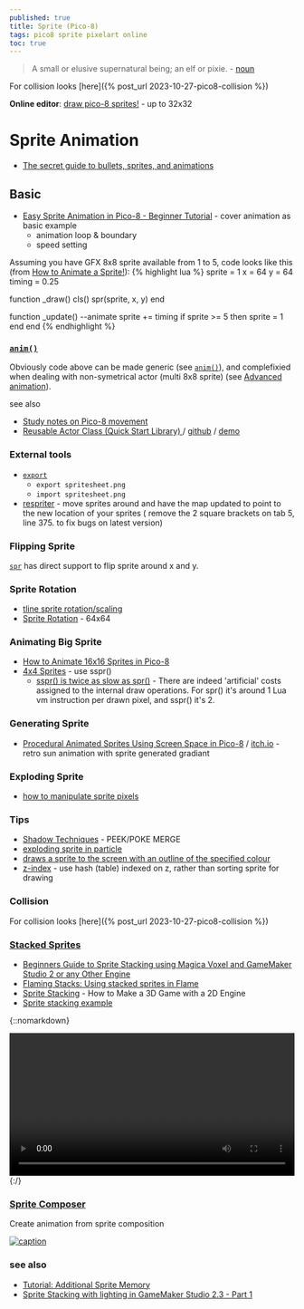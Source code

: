 ```yaml
---
published: true
title: Sprite (Pico-8)
tags: pico8 sprite pixelart online
toc: true
---
```

> A small or elusive supernatural being; an elf or pixie. - [noun](https://www.wordnik.com/words/sprite)

For collision looks [here]({% post_url 2023-10-27-pico8-collision %})

<link rel="shortcut icon" href="https://static.wikia.nocookie.net/pico-8/images/4/4a/Site-favicon.ico/revision/latest?cb=20210713144653" type="image/x-icon" />

**Online editor**: [draw pico-8 sprites!](https://nerdyteachers.com/PICO-8/Draw/Sprite/) - up to 32x32

# Sprite Animation
- [The secret guide to bullets, sprites, and animations](https://www.lexaloffle.com/bbs/?tid=44686)

## Basic
- [Easy Sprite Animation in Pico-8 - Beginner Tutorial](https://www.youtube.com/watch?v=8JQz2SL5_Js) - cover animation as basic example
	- animation loop & boundary
    - speed setting

Assuming you have GFX 8x8 sprite available from 1 to 5, code looks like this (from [How to Animate a Sprite!](https://nerdyteachers.com/PICO-8/Game_Mechanics/?tutorial=4)):
{% highlight lua %}
sprite = 1
x = 64
y = 64
timing = 0.25

function _draw()
    cls()
    spr(sprite, x, y)
end

function _update()
    --animate
    sprite += timing
    if sprite >= 5 then sprite = 1 end
end
{% endhighlight %}

###  [`anim()`](https://www.lexaloffle.com/bbs/?tid=3115&autoplay=1#pp)

Obviously code above can be made generic (see  [`anim()`](https://www.lexaloffle.com/bbs/?tid=3115&autoplay=1#pp)),
and complefixied when dealing with non-symetrical actor (multi 8x8 sprite) (see [Advanced animation](https://www.lexaloffle.com/bbs/?pid=19274&tid=3135&autoplay=1#pp)).

see also
- [Study notes on Pico-8 movement](https://ljvmiranda921.github.io/notebook/2021/01/31/pico8-offset/)
- [Reusable Actor Class (Quick Start Library) ](https://www.reddit.com/r/pico8/comments/12awvi5/reusable_actor_class_quick_start_library/) / [github](https://github.com/gcoulby/pico-8-reusable-actor) / [demo]()

### External tools
- [`export`](https://youtu.be/srPKBhzgZhc?feature=shared&t=724)
	- `export spritesheet.png`
	- `import spritesheet.png`
- [respriter](https://www.lexaloffle.com/bbs/?tid=35255) -  move sprites around and have the map updated to point to the new location of your sprites ( remove the 2 square brackets on tab 5, line 375. to fix bugs on latest version)

### Flipping Sprite

[`spr`](https://pico-8.fandom.com/wiki/Spr) has direct support to flip sprite around x and y.

### Sprite Rotation
- [tline sprite rotation/scaling](https://www.lexaloffle.com/bbs/?pid=78451)
- [Sprite Rotation](https://www.lexaloffle.com/bbs/?tid=41632) - 64x64

### Animating Big Sprite

- [How to Animate 16x16 Sprites in Pico-8](https://www.youtube.com/watch?v=LkA5NhHFoVM)
- [4x4 Sprites](https://www.lexaloffle.com/bbs/?tid=3287) - use sspr()
	- [sspr() is twice as slow as spr()](https://www.lexaloffle.com/bbs/?pid=20105#p) - There are indeed 'artificial' costs assigned to the internal draw operations. For spr() it's around 1 Lua vm instruction per drawn pixel, and sspr() it's 2.

### Generating Sprite

- [Procedural Animated Sprites Using Screen Space in Pico-8](https://www.youtube.com/watch?v=GZ_U5vXcH8M) / [itch.io](https://isaacgames.itch.io/synthwave-visualizer) - retro sun animation with sprite generated gradiant

### Exploding Sprite
- [how to manipulate sprite pixels](https://www.lexaloffle.com/bbs/?tid=39162)

### Tips
- [Shadow Techniques](https://www.lexaloffle.com/bbs/?tid=27653) - PEEK/POKE MERGE
- [exploding sprite in particle](https://www.lexaloffle.com/bbs/?tid=39162)
- [draws a sprite to the screen with an outline of the specified colour](https://gist.github.com/Liquidream/1b419261dc324708f008f24ee6d13d7b)
- [z-index](https://www.lexaloffle.com/bbs/?pid=35182) - use hash (table) indexed on z, rather than sorting sprite for drawing

### Collision
For collision looks [here]({% post_url 2023-10-27-pico8-collision %})

### [Stacked Sprites](https://www.youtube.com/watch?v=_Z5eg9UvLRw)

- [Beginners Guide to Sprite Stacking using Magica Voxel and GameMaker Studio 2 or any Other Engine](https://medium.com/@avsnoopy/beginners-guide-to-sprite-stacking-in-gamemaker-studio-2-and-magica-voxel-part-1-f7a1394569c0)
- [Flaming Stacks: Using stacked sprites in Flame](https://blog.codemagic.io/flaming-stacks/)
- [Sprite Stacking](https://www.samd.is/2020/04/10/sprite-stacking.html) -  How to Make a 3D Game with a 2D Engine
- [Sprite stacking example](https://www.lexaloffle.com/bbs/?pid=80083)

{::nomarkdown}
<div class="myvideo">
   <video  style="display:block; width:100%; height:auto;" autoplay controls loop="loop">
       <source src="https://preview.redd.it/nagwcs5ih9db1.gif?format=mp4&s=de675ac91c34d5696dbac07e8030629e746e882b"  type="video/mp4"  />
   </video>
</div>
{:/}

### [Sprite Composer](https://www.lexaloffle.com/bbs/?tid=50974)

Create animation from sprite composition

[ ![caption](https://www.lexaloffle.com/media/72593/home_explore%20p8_0.gif) ](https://www.lexaloffle.com/bbs/?tid=50908)


### see also
- [Tutorial: Additional Sprite Memory](https://www.lexaloffle.com/bbs/?tid=33758)
- [Sprite Stacking with lighting in GameMaker Studio 2.3 - Part 1](https://www.youtube.com/watch?v=DNDwo7855Gs)
